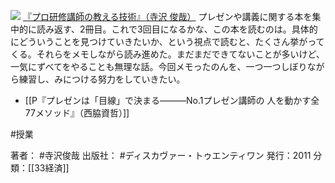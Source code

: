 [![](https://images-fe.ssl-images-amazon.com/images/I/31%2Bfsiax9%2BL._SL160_.jpg)](http://www.amazon.co.jp/exec/obidos/ASIN/479931064X/choiyaki81-22/ref=nosim)
[『プロ研修講師の教える技術』（寺沢 俊哉）](http://www.amazon.co.jp/exec/obidos/ASIN/479931064X/choiyaki81-22/ref=nosim)
プレゼンや講義に関する本を集中的に読み返す、2冊目。これで3回目になるかな、この本を読むのは。具体的にどういうことを見つけていきたいか、という視点で読むと、たくさん挙がってくる。それらをメモしながら読み進めた。まだまだできてないことが多いけど、一気にずべてをやることも無理な話。今回メモったのんを、一つ一つしぼりながら練習し、みにつける努力をしていきたい。

- [[P『プレゼンは「目線」で決まる―――No.1プレゼン講師の 人を動かす全77メソッド』（西脇資哲）]]

#授業 

著者： #寺沢俊哉
出版社： #ディスカヴァー・トゥエンティワン
発行：2011
分類：[[33経済]]